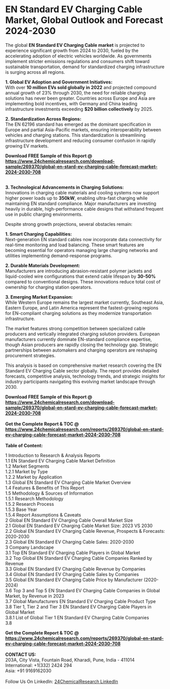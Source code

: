 <h1>EN Standard EV Charging Cable Market, Global Outlook and Forecast 2024-2030</h1><p>The global <strong>EN Standard EV Charging Cable market</strong> is projected to experience significant growth from 2024 to 2030, fueled by the accelerating adoption of electric vehicles worldwide. As governments implement stricter emissions regulations and consumers shift toward sustainable transportation, demand for standardized charging infrastructure is surging across all regions.</p><p><strong>1. Global EV Adoption and Government Initiatives:</strong><br>
With over <strong>10 million EVs sold globally in 2022</strong> and projected compound annual growth of 23% through 2030, the need for reliable charging solutions has never been greater. Countries across Europe and Asia are implementing bold incentives, with Germany and China leading infrastructure investments exceeding <strong>$20 billion collectively</strong> by 2025.</p><p><strong>2. Standardization Across Regions:</strong><br>
The EN 62196 standard has emerged as the dominant specification in Europe and partial Asia-Pacific markets, ensuring interoperability between vehicles and charging stations. This standardization is streamlining infrastructure development and reducing consumer confusion in rapidly growing EV markets.</p><div><b>Download FREE Sample of this Report @ 
            <a href="https://www.24chemicalresearch.com/download-sample/269370/global-en-stard-ev-charging-cable-forecast-market-2024-2030-708">
            https://www.24chemicalresearch.com/download-sample/269370/global-en-stard-ev-charging-cable-forecast-market-2024-2030-708</a></b></div><br><p><strong>3. Technological Advancements in Charging Solutions:</strong><br>
Innovations in charging cable materials and cooling systems now support higher power loads up to <strong>350kW</strong>, enabling ultra-fast charging while maintaining EN standard compliance. Major manufacturers are investing heavily in durable, high-performance cable designs that withstand frequent use in public charging environments.</p><p>Despite strong growth projections, several obstacles remain:</p><p><strong>1. Smart Charging Capabilities:</strong><br>
Next-generation EN standard cables now incorporate data connectivity for real-time monitoring and load balancing. These smart features are becoming essential for operators managing large charging networks and utilities implementing demand-response programs.</p><p><strong>2. Durable Materials Development:</strong><br>
Manufacturers are introducing abrasion-resistant polymer jackets and liquid-cooled wire configurations that extend cable lifespan by <strong>30-50%</strong> compared to conventional designs. These innovations reduce total cost of ownership for charging station operators.</p><p><strong>3. Emerging Market Expansion:</strong><br>
While Western Europe remains the largest market currently, Southeast Asia, Eastern Europe, and Latin America represent the fastest-growing regions for EN-compliant charging solutions as they modernize transportation infrastructure.</p><p>The market features strong competition between specialized cable producers and vertically integrated charging solution providers. European manufacturers currently dominate EN-standard compliance expertise, though Asian producers are rapidly closing the technology gap. Strategic partnerships between automakers and charging operators are reshaping procurement strategies.</p><p>This analysis is based on comprehensive market research covering the EN Standard EV Charging Cable sector globally. The report provides detailed forecasts, competitive analysis, technology trends, and strategic insights for industry participants navigating this evolving market landscape through 2030.</p><div><b>Download FREE Sample of this Report @ 
            <a href="https://www.24chemicalresearch.com/download-sample/269370/global-en-stard-ev-charging-cable-forecast-market-2024-2030-708">
            https://www.24chemicalresearch.com/download-sample/269370/global-en-stard-ev-charging-cable-forecast-market-2024-2030-708</a></b></div><br><div><b>Get the Complete Report & TOC @ 
            <a href="https://www.24chemicalresearch.com/reports/269370/global-en-stard-ev-charging-cable-forecast-market-2024-2030-708">
            https://www.24chemicalresearch.com/reports/269370/global-en-stard-ev-charging-cable-forecast-market-2024-2030-708</a></b></div><br>
            <b>Table of Content:</b><p>1 Introduction to Research & Analysis Reports<br />
    1.1 EN Standard EV Charging Cable Market Definition<br />
    1.2 Market Segments<br />
        1.2.1 Market by Type<br />
        1.2.2 Market by Application<br />
    1.3 Global EN Standard EV Charging Cable Market Overview<br />
    1.4 Features & Benefits of This Report<br />
    1.5 Methodology & Sources of Information<br />
        1.5.1 Research Methodology<br />
        1.5.2 Research Process<br />
        1.5.3 Base Year<br />
        1.5.4 Report Assumptions & Caveats<br />
2 Global EN Standard EV Charging Cable Overall Market Size<br />
    2.1 Global EN Standard EV Charging Cable Market Size: 2023 VS 2030<br />
    2.2 Global EN Standard EV Charging Cable Revenue, Prospects & Forecasts: 2020-2030<br />
    2.3 Global EN Standard EV Charging Cable Sales: 2020-2030<br />
3 Company Landscape<br />
    3.1 Top EN Standard EV Charging Cable Players in Global Market<br />
    3.2 Top Global EN Standard EV Charging Cable Companies Ranked by Revenue<br />
    3.3 Global EN Standard EV Charging Cable Revenue by Companies<br />
    3.4 Global EN Standard EV Charging Cable Sales by Companies<br />
    3.5 Global EN Standard EV Charging Cable Price by Manufacturer (2020-2024)<br />
    3.6 Top 3 and Top 5 EN Standard EV Charging Cable Companies in Global Market, by Revenue in 2023<br />
    3.7 Global Manufacturers EN Standard EV Charging Cable Product Type<br />
    3.8 Tier 1, Tier 2 and Tier 3 EN Standard EV Charging Cable Players in Global Market<br />
        3.8.1 List of Global Tier 1 EN Standard EV Charging Cable Companies<br />
        3.8</p><div><b>Get the Complete Report & TOC @ 
            <a href="https://www.24chemicalresearch.com/reports/269370/global-en-stard-ev-charging-cable-forecast-market-2024-2030-708">
            https://www.24chemicalresearch.com/reports/269370/global-en-stard-ev-charging-cable-forecast-market-2024-2030-708</a></b></div><br><b>CONTACT US:</b><br>
            203A, City Vista, Fountain Road, Kharadi, Pune, India - 411014<br>
            International: +1(332) 2424 294<br>
            Asia: +91 9169162030 <br><br>
            Follow Us On LinkedIn: <a href="https://www.linkedin.com/company/24chemicalresearch/">24ChemicalResearch LinkedIn</a>